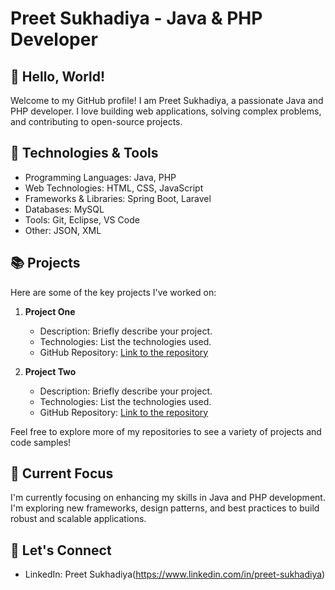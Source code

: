 # Preet Sukhadiya - Java & PHP Developer

## 👋 Hello, World!

Welcome to my GitHub profile! I am Preet Sukhadiya, a passionate Java and PHP developer. I love building web applications, solving complex problems, and contributing to open-source projects.

## 🔧 Technologies & Tools

- Programming Languages: Java, PHP
- Web Technologies: HTML, CSS, JavaScript
- Frameworks & Libraries: Spring Boot, Laravel
- Databases: MySQL
- Tools: Git, Eclipse, VS Code
- Other: JSON, XML

## 📚 Projects

Here are some of the key projects I've worked on:

1. **Project One**
   - Description: Briefly describe your project.
   - Technologies: List the technologies used.
   - GitHub Repository: [Link to the repository](link-to-repository)

2. **Project Two**
   - Description: Briefly describe your project.
   - Technologies: List the technologies used.
   - GitHub Repository: [Link to the repository](link-to-repository)

Feel free to explore more of my repositories to see a variety of projects and code samples!

## 🌱 Current Focus

I'm currently focusing on enhancing my skills in Java and PHP development. I'm exploring new frameworks, design patterns, and best practices to build robust and scalable applications.

## 🤝 Let's Connect

- LinkedIn: Preet Sukhadiya(https://www.linkedin.com/in/preet-sukhadiya)

